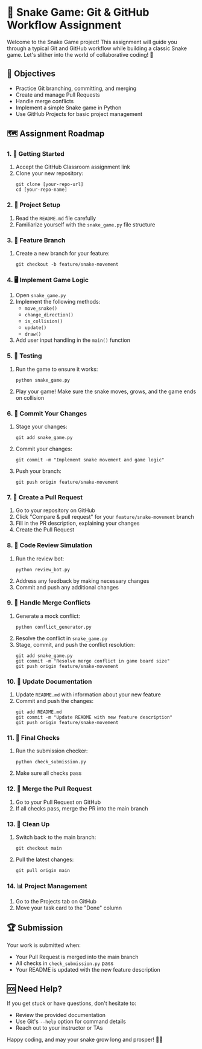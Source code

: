 # 🐍 Snake Game: Git & GitHub Workflow Assignment

Welcome to the Snake Game project! This assignment will guide you through a typical Git and GitHub workflow while building a classic Snake game. Let's slither into the world of collaborative coding! 🚀

## 🎯 Objectives

- Practice Git branching, committing, and merging
- Create and manage Pull Requests
- Handle merge conflicts
- Implement a simple Snake game in Python
- Use GitHub Projects for basic project management

## 🗺️ Assignment Roadmap

### 1. 🏁 Getting Started

1. Accept the GitHub Classroom assignment link
2. Clone your new repository:
   ```
   git clone [your-repo-url]
   cd [your-repo-name]
   ```

### 2. 📖 Project Setup

1. Read the `README.md` file carefully
2. Familiarize yourself with the `snake_game.py` file structure

### 3. 🌿 Feature Branch

1. Create a new branch for your feature:
   ```
   git checkout -b feature/snake-movement
   ```

### 4. 🖥️ Implement Game Logic

1. Open `snake_game.py`
2. Implement the following methods:
   - `move_snake()`
   - `change_direction()`
   - `is_collision()`
   - `update()`
   - `draw()`
3. Add user input handling in the `main()` function

### 5. 🧪 Testing

1. Run the game to ensure it works:
   ```
   python snake_game.py
   ```
2. Play your game! Make sure the snake moves, grows, and the game ends on collision

### 6. 💾 Commit Your Changes

1. Stage your changes:
   ```
   git add snake_game.py
   ```
2. Commit your changes:
   ```
   git commit -m "Implement snake movement and game logic"
   ```
3. Push your branch:
   ```
   git push origin feature/snake-movement
   ```

### 7. 🔀 Create a Pull Request

1. Go to your repository on GitHub
2. Click "Compare & pull request" for your `feature/snake-movement` branch
3. Fill in the PR description, explaining your changes
4. Create the Pull Request

### 8. 🤖 Code Review Simulation

1. Run the review bot:
   ```
   python review_bot.py
   ```
2. Address any feedback by making necessary changes
3. Commit and push any additional changes

### 9. 🔨 Handle Merge Conflicts

1. Generate a mock conflict:
   ```
   python conflict_generator.py
   ```
2. Resolve the conflict in `snake_game.py`
3. Stage, commit, and push the conflict resolution:
   ```
   git add snake_game.py
   git commit -m "Resolve merge conflict in game board size"
   git push origin feature/snake-movement
   ```

### 10. 📝 Update Documentation

1. Update `README.md` with information about your new feature
2. Commit and push the changes:
   ```
   git add README.md
   git commit -m "Update README with new feature description"
   git push origin feature/snake-movement
   ```

### 11. 🏁 Final Checks

1. Run the submission checker:
   ```
   python check_submission.py
   ```
2. Make sure all checks pass

### 12. 🎉 Merge the Pull Request

1. Go to your Pull Request on GitHub
2. If all checks pass, merge the PR into the main branch

### 13. 🧹 Clean Up

1. Switch back to the main branch:
   ```
   git checkout main
   ```
2. Pull the latest changes:
   ```
   git pull origin main
   ```

### 14. 📊 Project Management

1. Go to the Projects tab on GitHub
2. Move your task card to the "Done" column

## 🏆 Submission

Your work is submitted when:
- Your Pull Request is merged into the main branch
- All checks in `check_submission.py` pass
- Your README is updated with the new feature description

## 🆘 Need Help?

If you get stuck or have questions, don't hesitate to:
- Review the provided documentation
- Use Git's `--help` option for command details
- Reach out to your instructor or TAs

Happy coding, and may your snake grow long and prosper! 🐍✨
